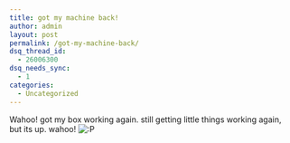 ```yaml
---
title: got my machine back!
author: admin
layout: post
permalink: /got-my-machine-back/
dsq_thread_id:
  - 26006300
dsq_needs_sync:
  - 1
categories:
  - Uncategorized
---
```

Wahoo! got my box working again. still getting little things working again, but its up. wahoo! <img src="http://blog.lotas-smartman.net/wp-includes/images/smilies/icon_razz.gif" alt=":P" class="wp-smiley" />